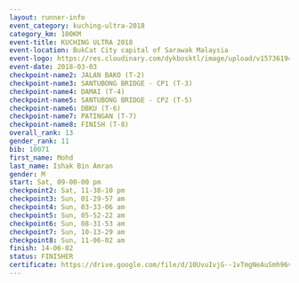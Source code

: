 ```yaml
--- 
layout: runner-info 
event_category: kuching-ultra-2018 
category_km: 100KM 
event-title: KUCHING ULTRA 2018 
event-location: BukCat City capital of Sarawak Malaysia 
event-logo: https://res.cloudinary.com/dykbosktl/image/upload/v1573619473/Logo/kuching-ultra-2018-logo_tlpvm5.png 
event-date: 2018-03-03 
checkpoint-name2: JALAN BAKO (T-2) 
checkpoint-name3: SANTUBONG BRIDGE - CP1 (T-3) 
checkpoint-name4: DAMAI (T-4) 
checkpoint-name5: SANTUBONG BRIDGE - CP2 (T-5) 
checkpoint-name6: DBKU (T-6) 
checkpoint-name7: PATINGAN (T-7) 
checkpoint-name8: FINISH (T-8) 
overall_rank: 13
gender_rank: 11
bib: 10071
first_name: Mohd
last_name: Ishak Bin Amran
gender: M
start: Sat, 09-00-00 pm
checkpoint2: Sat, 11-38-10 pm
checkpoint3: Sun, 01-29-57 am
checkpoint4: Sun, 03-33-06 am
checkpoint5: Sun, 05-52-22 am
checkpoint6: Sun, 08-31-53 am
checkpoint7: Sun, 10-13-29 am
checkpoint8: Sun, 11-06-02 am
finish: 14-06-02
status: FINISHER
certificate: https://drive.google.com/file/d/10UvuIvjG--1vTmgNeAuSmh96vokVRTI8/view?usp=sharing
--- 
```

